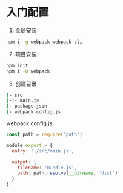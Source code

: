 # 入门配置

1. 全局安装
```bash
npm i -g webpack webpack-cli
```

2. 项目安装
```bash
npm init
npm i -D webpack
```

3. 创建目录
```bash
|- src
|-|- main.js
|- package.json
|- webpack.config.js
```

webpack.config.js
```js
const path = require('path')

module.export = {
  entry: './src/main.js',

  output: {
    filename: 'bundle.js',
    path: path.resolve(__dirname, 'dist')
  }
}
```
